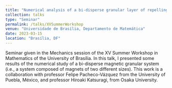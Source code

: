 ```yaml
---
title: "Numerical analysis of a bi-disperse granular layer of repelling magnetic particles"
collection: talks
type: "Seminar"
permalink: /talks/XVSummerWorkshop
venue: "Universidade de Brasília, Departamento de Matemática"
date: 2023-03-15
location: "Brasília, DF"
---
```


Seminar given in the Mechanics session of the XV Summer Workshop in Mathematics of the University of Brasília.
In this talk, I presented some results of the numerical study of a bi-disperse magnetic granular system
(i.e., a system composed of magnets of two different sizes). This work is a collaboration with professor Felipe Pacheco-Vázquez
from the University of Puebla, México, and professor Hiroaki Katsuragi, from Osaka University.
